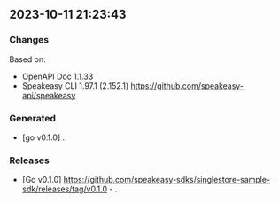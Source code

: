 

## 2023-10-11 21:23:43
### Changes
Based on:
- OpenAPI Doc 1.1.33 
- Speakeasy CLI 1.97.1 (2.152.1) https://github.com/speakeasy-api/speakeasy
### Generated
- [go v0.1.0] .
### Releases
- [Go v0.1.0] https://github.com/speakeasy-sdks/singlestore-sample-sdk/releases/tag/v0.1.0 - .
